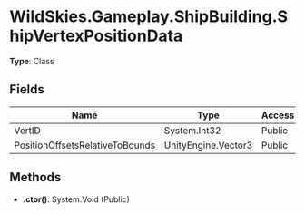 ﻿# WildSkies.Gameplay.ShipBuilding.ShipVertexPositionData

**Type**: Class

## Fields

| Name | Type | Access |
|------|------|--------|
| VertID | System.Int32 | Public |
| PositionOffsetsRelativeToBounds | UnityEngine.Vector3 | Public |

## Methods

- **.ctor()**: System.Void (Public)

